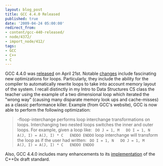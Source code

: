 ```yaml
---
layout: blog_post
title: GCC 4.4.0 Released
published: true
date: '2009-04-24 05:00:00'
redirect_from:
- content/gcc-440-released/
- node/4372/
- import_node/412/
tags:
- GCC
- C++
- C
---
```


GCC 4.4.0 was [released](http://gcc.gnu.org/gcc-4.4/) on April 21st. Notable [changes](http://gcc.gnu.org/gcc-4.4/changes.html) include fascinating new optimizations for loops. Particularly, they include the ability for the compiler to automatically rewrite loops to take into account memory layout of the system. I recall distinctly in my Intro to Data Structures CS class the teacher using the example of a two dimensional loop which iterated the "wrong way" (causing many disparate memory look ups and cache-misses) as a classic performance killer. Example (from GCC's website), GCC is now able to perform the following optimization:

> -floop-interchange performs loop interchange transformations on loops. Interchanging two nested loops switches the inner and outer loops. For example, given a loop like: ` DO J = 1, M   DO I = 1, N      A(J, I) = A(J, I) * C   ENDDO ENDDO`
> loop interchange will transform the loop as if the user had written: ` DO I = 1, N   DO J = 1, M     A(J, I) = A(J, I) * C   ENDDO ENDDO`

Also, GCC 4.4.0 includes many enhancements to its [implementation](http://gcc.gnu.org/gcc-4.4/cxx0x_status.html) of the C++0x draft standard.
